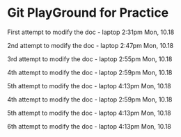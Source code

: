 # Git PlayGround for Practice

First attempt to modify the doc - laptop 2:31pm Mon, 10.18

2nd attempt to modify the doc - laptop 2:47pm Mon, 10.18

3rd attempt to modify the doc - laptop 2:55pm Mon, 10.18

4th attempt to modify the doc - laptop 2:59pm Mon, 10.18

5th attempt to modify the doc - laptop 4:13pm Mon, 10.18

4th attempt to modify the doc - laptop 2:59pm Mon, 10.18

5th attempt to modify the doc - laptop 4:13pm Mon, 10.18

6th attempt to modify the doc - laptop 4:13pm Mon, 10.18
